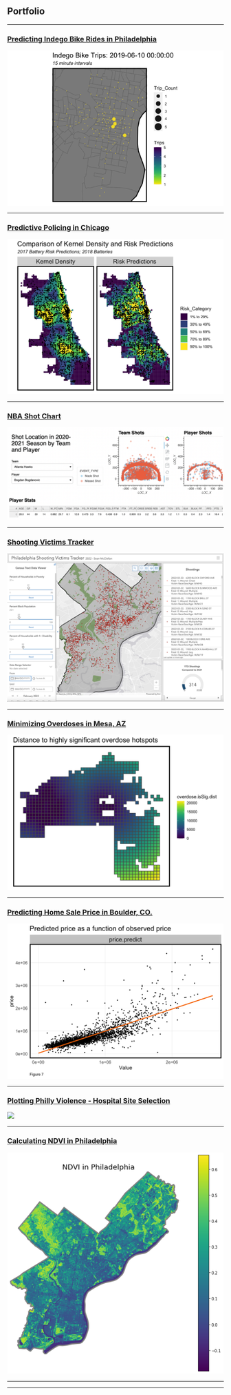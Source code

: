 ## Portfolio

---



### [Predicting Indego Bike Rides in Philadelphia](https://htmlpreview.github.io/?https://github.com/seanm4/Indego/blob/main/IndegoPred.html)
<img src="images/indego.gif"/>

---
### [Predictive Policing in Chicago](https://htmlpreview.github.io/?https://github.com/seanm4/PredictivePolicing-Chicago/blob/main/ChicagoPolicing.html)
<img src="images/chicago.png"/>

---

### [NBA Shot Chart](https://github.com/seanm4/NBA_ShotVisualizer)
<img src="images/nba.png"/>

---

### [Shooting Victims Tracker](https://www.arcgis.com/apps/dashboards/d96e4be773724c42b6617f7915cb0cd6)
<img src="images/tracker.png"/>

---

### [Minimizing Overdoses in Mesa, AZ](https://htmlpreview.github.io/?https://github.com/seanm4/508-Final/blob/main/FinalMarkdown.html)
<img src="images/overdose.png"/>

---

### [Predicting Home Sale Price in Boulder, CO.](https://htmlpreview.github.io/?https://github.com/seanm4/BoulderHousePrices/blob/main/BoulderHousing.html)
<img src="images/boulderprice.png"/>

---

### [Plotting Philly Violence - Hospital Site Selection](https://storymaps.arcgis.com/stories/955a4cf579544ac495d2b4c8ccf45d1d)
<img src="images/shootings.png"/>

---

### [Calculating NDVI in Philadelphia](https://htmlpreview.github.io/?https://github.com/seanm4/NDVI/blob/main/NDVI.html)
<img src="images/ndviPhl.png"/>


---
---
